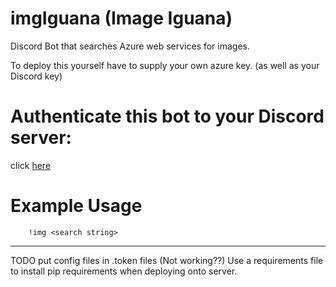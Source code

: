 # imgIguana (Image Iguana)
Discord Bot that searches Azure web services for images.


To deploy this yourself have to supply your own azure key.
(as well as your Discord key)

# Authenticate this bot to your Discord server:

click [here](https://discordapp.com/oauth2/authorize?client_id=312625339253915648&scope=bot&permissions=0)


# Example Usage
<blockquote class="imgur-embed-pub" lang="en" data-id="a/6A99j"><a href="//imgur.com/6A99j"></a></blockquote><script async src="//s.imgur.com/min/embed.js" charset="utf-8"></script>

        !img <search string>


----
TODO put config files in .token files (Not working??)
Use a requirements file to install pip requirements when deploying onto server.
